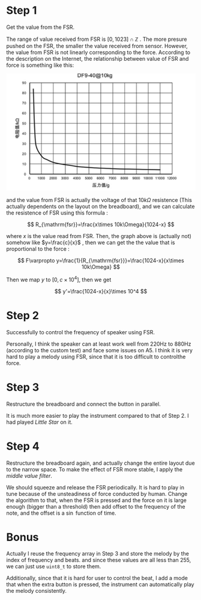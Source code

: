 # Step 1

Get the value from the FSR.

The range of value received from FSR is $[0, 1023]\cap \mathbb{Z}$ . The more presure pushed on the FSR, the smaller the value received from sensor. However, the value from FSR is not linearly corresponding to the force. According to the description on the Internet, the relationship between value of FSR and force is something like this:

![](./image.png)

and the value from FSR is actually the voltage of that $10k\Omega$ resistence (This actually dependents on the layout on the breadboard), and we can calculate the resistence of FSR using this formula :

$$
R_{\mathrm{fsr}}=\frac{x\times 10k\Omega}{1024-x}
$$

where $x$ is the value read from FSR. Then, the graph above is (actually not) somehow like $y=\frac{c}{x}$ , then we can get the the value that is proportional to the force :

$$
F\varpropto y=\frac{1}{R_{\mathrm{fsr}}}=\frac{1024-x}{x\times 10k\Omega}
$$

Then we map $y$ to $[0, c\times 10^4]$, then we get

$$
y'=\frac{1024-x}{x}\times 10^4
$$

# Step 2

Successfully to control the frequency of speaker using FSR.

Personally, I think the speaker can at least work well from $220 \mathrm{Hz}$ to $880 \mathrm{Hz}$ (according to the custom test) and face some issues on A5. I think it is very hard to play a melody using FSR, since that it is too difficult to controlthe force.


# Step 3

Restructure the breadboard and connect the button in parallel.

It is much more easier to play the instrument compared to that of Step 2. I had played *Little Star* on it.

# Step 4

Restructure the breadboard again, and actually change the entire layout due to the narrow space. To make the effect of FSR more stable, I apply the *middle value filter*.

We should squeeze and release the FSR periodically. It is hard to play in tune because of the unsteadiness of force conducted by human. Change the algorithm to that, when the FSR is pressed and the force on it is large enough (bigger than a threshold) then add offset to the frequency of the note, and the offset is a $\sin$ function of time.

# Bonus

Actually I reuse the frequency array in Step 3 and store the melody by the index of frequency and beats. and since these values are all less than $255$, we can just use ``uint8_t`` to store them.

Additionally, since that it is hard for user to control the beat, I add a mode that when the extra button is pressed, the instrument can automatically play the melody consistently.